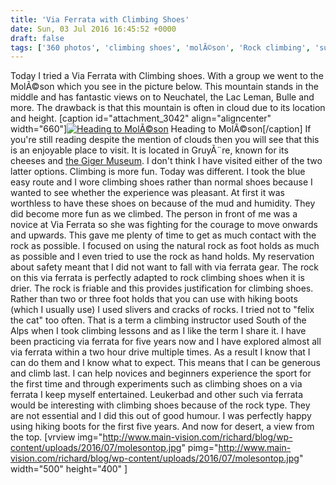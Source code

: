 ```yaml
---
title: 'Via Ferrata with Climbing Shoes'
date: Sun, 03 Jul 2016 16:45:52 +0000
draft: false
tags: ['360 photos', 'climbing shoes', 'molÃ©son', 'Rock climbing', 'summer holidays', 'switzerland', 'Switzerland', 'via ferrata', 'Via Ferrata']
---
```


[](http://www.main-vision.com/richard/blog/wp-content/uploads/2016/07/molesontop.jpg)Today I tried a Via Ferrata with Climbing shoes. With a group we went to the MolÃ©son which you see in the picture below. This mountain stands in the middle and has fantastic views on to Neuchatel, the Lac Leman, Bulle and more. The drawback is that this mountain is often in cloud due to its location and height. \[caption id="attachment\_3042" align="aligncenter" width="660"\][![Heading to MolÃ©son](http://www.main-vision.com/richard/blog/wp-content/uploads/2016/07/DSC_0315_corr-768x1024.jpg)](http://www.main-vision.com/richard/blog/wp-content/uploads/2016/07/DSC_0315_corr.jpg) Heading to MolÃ©son\[/caption\] If you're still reading despite the mention of clouds then you will see that this is an enjoyable place to visit. It is located in GruyÃ¨re, known for its cheeses and [the Giger Museum](https://en.wikipedia.org/wiki/H._R._Giger). I don't think I have visited either of the two latter options. Climbing is more fun. Today was different. I took the blue easy route and I wore climbing shoes rather than normal shoes because I wanted to see whether the experience was pleasant. At first it was worthless to have these shoes on because of the mud and humidity. They did become more fun as we climbed. The person in front of me was a novice at Via Ferrata so she was fighting for the courage to move onwards and upwards. This gave me plenty of time to get as much contact with the rock as possible. I focused on using the natural rock as foot holds as much as possible and I even tried to use the rock as hand holds. My reservation about safety meant that I did not want to fall with via ferrata gear. The rock on this via ferrata is perfectly adapted to rock climbing shoes when it is drier. The rock is friable and this provides justification for climbing shoes. Rather than two or three foot holds that you can use with hiking boots (which I usually use) I used slivers and cracks of rocks. I tried not to "felix the cat" too often. That is a term a climbing instructor used South of the Alps when I took climbing lessons and as I like the term I share it. I have been practicing via ferrata for five years now and I have explored almost all via ferrata within a two hour drive multiple times. As a result I know that I can do them and I know what to expect. This means that I can be generous and climb last. I can help novices and beginners experience the sport for the first time and through experiments such as climbing shoes on a via ferrata I keep myself entertained. Leukerbad and other such via ferrata would be interesting with climbing shoes because of the rock type. They are not essential and I did this out of good humour. I was perfectly happy using hiking boots for the first five years. And now for desert, a view from the top. \[vrview img="http://www.main-vision.com/richard/blog/wp-content/uploads/2016/07/molesontop.jpg" pimg="http://www.main-vision.com/richard/blog/wp-content/uploads/2016/07/molesontop.jpg" width="500" height="400" \]